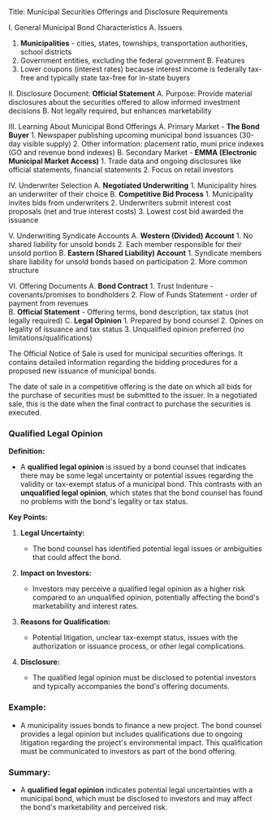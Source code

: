Title: Municipal Securities Offerings and Disclosure Requirements

I. General Municipal Bond Characteristics
A. Issuers

1.  **Municipalities** - cities, states, townships, transportation authorities, school districts
2.  Government entities, excluding the federal government
    B. Features
3.  Lower coupons (interest rates) because interest income is federally tax-free and typically state tax-free for in-state buyers

II. Disclosure Document: **Official Statement**
A. Purpose: Provide material disclosures about the securities offered to allow informed investment decisions
B. Not legally required, but enhances marketability

III. Learning About Municipal Bond Offerings
A. Primary Market - **The Bond Buyer** 1. Newspaper publishing upcoming municipal bond issuances (30-day visible supply) 2. Other information: placement ratio, muni price indexes (GO and revenue bond indexes)
B. Secondary Market - **EMMA (Electronic Municipal Market Access)** 1. Trade data and ongoing disclosures like official statements, financial statements 2. Focus on retail investors

IV. Underwriter Selection
A. **Negotiated Underwriting** 1. Municipality hires an underwriter of their choice
B. **Competitive Bid Process** 1. Municipality invites bids from underwriters 2. Underwriters submit interest cost proposals (net and true interest costs) 3. Lowest cost bid awarded the issuance

V. Underwriting Syndicate Accounts
A. **Western (Divided) Account** 1. No shared liability for unsold bonds 2. Each member responsible for their unsold portion
B. **Eastern (Shared Liability) Account** 1. Syndicate members share liability for unsold bonds based on participation 2. More common structure

VI. Offering Documents
A. **Bond Contract** 1. Trust Indenture - covenants/promises to bondholders 2. Flow of Funds Statement - order of payment from revenues  
B. **Official Statement** - Offering terms, bond description, tax status (not legally required)
C. **Legal Opinion** 1. Prepared by bond counsel 2. Opines on legality of issuance and tax status 3. Unqualified opinion preferred (no limitations/qualifications)

The Official Notice of Sale is used for municipal securities offerings. It contains detailed information regarding the bidding procedures for a proposed new issuance of municipal bonds.

The date of sale in a competitive offering is the date on which all bids for the purchase of securities must be submitted to the issuer. In a negotiated sale, this is the date when the final contract to purchase the securities is executed.

### Qualified Legal Opinion

**Definition:**

- A **qualified legal opinion** is issued by a bond counsel that indicates there may be some legal uncertainty or potential issues regarding the validity or tax-exempt status of a municipal bond. This contrasts with an **unqualified legal opinion**, which states that the bond counsel has found no problems with the bond's legality or tax status.

**Key Points:**

1. **Legal Uncertainty:**
   - The bond counsel has identified potential legal issues or ambiguities that could affect the bond.
2. **Impact on Investors:**

   - Investors may perceive a qualified legal opinion as a higher risk compared to an unqualified opinion, potentially affecting the bond's marketability and interest rates.

3. **Reasons for Qualification:**

   - Potential litigation, unclear tax-exempt status, issues with the authorization or issuance process, or other legal complications.

4. **Disclosure:**
   - The qualified legal opinion must be disclosed to potential investors and typically accompanies the bond's offering documents.

### Example:

- A municipality issues bonds to finance a new project. The bond counsel provides a legal opinion but includes qualifications due to ongoing litigation regarding the project's environmental impact. This qualification must be communicated to investors as part of the bond offering.

### Summary:

- A **qualified legal opinion** indicates potential legal uncertainties with a municipal bond, which must be disclosed to investors and may affect the bond's marketability and perceived risk.
